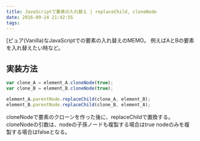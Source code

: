 ```yaml
---
title: JavaScriptで要素の入れ替え | replaceChild, cloneNode
date: 2016-09-24 21:42:55
tags:
---
```


[ピュア(Vanilla)なJavaScriptでの要素の入れ替えのMEMO。
例えばAとBの要素を入れ替えたい時など。

## 実装方法
``` js
var clone_A = element_A.cloneNode(true);
var clone_B = element_B.cloneNode(true);

element_A.parentNode.replaceChild(clone_A, element_B);
element_B.parentNode.replaceChild(clone_B, element_A);
```

cloneNodeで要素のクローンを作った後に、replaceChildで置換する。
cloneNodeの引数は、nodeの子孫ノードも複製する場合はtrue
nodeのみを複製する場合はfalseとなる。